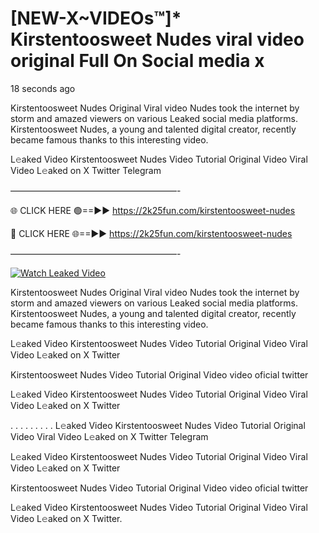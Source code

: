# [NEW-X~VIDEOs™]* Kirstentoosweet Nudes viral video original Full On Social media x

18 seconds ago

Kirstentoosweet Nudes Original Viral video Nudes took the internet by storm and amazed viewers on various Leaked social media platforms. Kirstentoosweet Nudes, a young and talented digital creator, recently became famous thanks to this interesting video.

L𝚎aked Video Kirstentoosweet Nudes Video Tutorial Original Video Viral Video L𝚎aked on X Twitter Telegram

———————————————————-

🌐 CLICK HERE 🟢==►► https://2k25fun.com/kirstentoosweet-nudes

🔴 CLICK HERE 🌐==►► https://2k25fun.com/kirstentoosweet-nudes

———————————————————-

[![Watch Leaked Video](https://miro.medium.com/v2/resize:fit:828/format:webp/1*cilzJN44JGOrTw9NJCrNHA.gif "Watch Leaked Video")](https://2k25fun.com/kirstentoosweet-nudes)

Kirstentoosweet Nudes Original Viral video Nudes took the internet by storm and amazed viewers on various Leaked social media platforms. Kirstentoosweet Nudes, a young and talented digital creator, recently became famous thanks to this interesting video.

L𝚎aked Video Kirstentoosweet Nudes Video Tutorial Original Video Viral Video L𝚎aked on X Twitter

Kirstentoosweet Nudes Video Tutorial Original Video video oficial twitter

L𝚎aked Video Kirstentoosweet Nudes Video Tutorial Original Video Viral Video L𝚎aked on X Twitter

. . . . . . . . . L𝚎aked Video Kirstentoosweet Nudes Video Tutorial Original Video Viral Video L𝚎aked on X Twitter Telegram

L𝚎aked Video Kirstentoosweet Nudes Video Tutorial Original Video Viral Video L𝚎aked on X Twitter

Kirstentoosweet Nudes Video Tutorial Original Video video oficial twitter

L𝚎aked Video Kirstentoosweet Nudes Video Tutorial Original Video Viral Video L𝚎aked on X Twitter.
